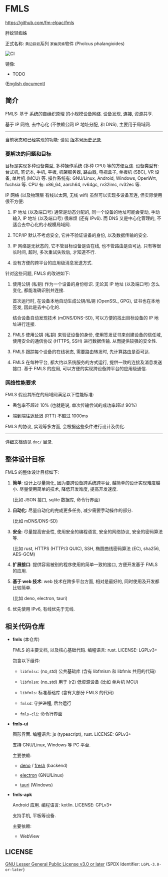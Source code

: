 # FMLS

<https://github.com/fm-elpac/fmls>

胖蚊轻蜘蛛

正式名称: `黄边巨蚊`系列 `家幽灵蛛`软件 (Pholcus phalangioides)

![CI](https://github.com/fm-elpac/fmls/actions/workflows/ci.yml/badge.svg)

镜像:

- TODO

([English document](./doc/en))

## 简介

FMLS: 基于 系统的自组织原理 的小规模设备网络. 设备发现, 连接, 资源共享.

基于 IP 网络, 去中心化 (不依赖公网 IP 地址分配, 和 DNS), 主要用于局域网.

---

当前状态和已经实现的功能: 请见 [版本号历史记录](./doc/版本.md).

### 要解决的问题和目标

目标是实现多种设备类型, 多种操作系统 (多种 CPU) 等的方便互连. 设备类型有:
台式机, 笔记本, 手机, 平板, 机架服务器, 路由器, 电视盒子, 单板机 (SBC), VR 设备,
单片机 (MCU) 等. 操作系统有: GNU/Linux, Android, Windows, OpenWrt, fuchsia 等.
CPU 有: x86_64, aarch64, rv64gc, rv32imc, rv32ec 等.

IP 网络 (以及物理层 有线以太网, 无线 wifi) 虽然可以实现多设备互连,
但实际使用很不方便:

1. IP 地址 (以及端口号) 通常是动态分配的, 同一个设备的地址可能会变动, 手动输入
   IP 地址 (以及端口号) 很麻烦 (还有 IPv6). 而 DNS 又是中心化管理的,
   不适合去中心化的小规模局域网.

2. TCP/IP 默认不考虑安全, 它并不验证设备的身份, 以及数据传输的安全.

3. IP 网络是无状态的, 它不管目标设备是否在线, 也不管路由是否可达.
   只有等很长时间, 超时, 多次重试失败后, 才知道不行.

4. 没有方便的跨平台的应用级消息发送方式.

针对这些问题, FMLS 的改进如下:

1. 使用公钥 (私钥) 作为一个设备的身份标识. 无论其 IP 地址 (以及端口号) 怎么变化,
   都能准确识别并连接.

   首次运行时, 在设备本地自动生成公钥/私钥 (OpenSSL, GPG), 证书也在本地签发,
   因此是去中心化的.

   结合设备自动发现技术 (mDNS/DNS-SD), 可以方便的找出目标设备的 IP 地址进行连接.

2. FMLS 使用公钥 (私钥) 来验证设备的身份, 使用签发证书来创建设备的信任域,
   使用安全的通信协议 (HTTPS, SSH) 进行数据传输. 从而提供较强的安全性.

3. FMLS 跟踪每个设备的在线状态, 需要路由转发时, 先计算路由是否可达.

4. FMLS 在每种平台, 都大约以系统服务的方式运行, 提供一致的连接及消息发送接口.
   基于 FMLS 的应用, 可以方便的实现跨设备跨平台的应用级通信.

### 网络性能要求

FMLS 假设其所在的局域网满足以下性能标准:

- 丢包率不超过 10% (也就是说, 单次传输尝试的成功率超过 90%)

- 端到端往返延迟 (RTT) 不超过 1000ms

FMLS 的协议, 实现等多方面, 会根据这些条件进行设计及优化.

---

详细文档请见 `doc/` 目录.

## 整体设计目标

FMLS 的整体设计目标如下:

1. **简单**: 设计上尽量简化, 因为要跨设备跨系统跨平台, 越简单的设计实现难度越小.
   尽量使用简单的技术, 降低开发难度, 提高开发速度.

   (比如 JSON 接口, sqlite 数据库, 命令行界面)

2. **自动化**: 尽量自动化的完成更多任务, 减少需要手动操作的部分.

   (比如 mDNS/DNS-SD)

3. **安全**: 尽量提高安全性, 使用安全的编程语言, 安全的网络协议,
   安全的密码算法等.

   (比如 rust, HTTPS (HTTP/3 QUIC), SSH, 椭圆曲线密码算法 (EC), sha256, AES-GCM)

4. **扩展接口**: 提供容易被别的程序使用的简单一致的接口, 方便开发基于 FMLS
   的应用.

5. **基于 web 技术**: web 技术在跨多平台方面, 相对是最好的,
   同时使用及开发都比较简单.

   (比如 deno, electron, tauri)

6. 优先使用 IPv6, 有线优先于无线.

## 相关代码仓库

- **fmls** (本仓库)

  FMLS 的主要文档, 以及核心基础代码. 编程语言: rust. LICENSE: LGPLv3+

  包含以下组件:

  - `libfmlsc`: (no_std) 公共基础库 (含有 libfmlsm 和 libfmls 共用的代码)

  - `libfmlsm`: (no_std) 用于 (r2) 低资源设备 (比如 单片机 MCU)

  - `libfmls`: 标准基础库 (含有大部分 FMLS 的代码)

  - `fmlsd`: 守护进程, 后台运行

  - `fmls-cli`: 命令行界面

- **fmls-ui**

  图形界面. 编程语言: js (typescript), rust. LICENSE: GPLv3+

  支持 GNU/Linux, Windows 等 PC 平台.

  主要依赖:

  - [deno](https://deno.land/) / [fresh](https://fresh.deno.dev/) (backend)

  - [electron](https://www.electronjs.org/) (GNU/Linux)

  - [tauri](https://tauri.app/) (Windows)

- **fmls-apk**

  Android 应用. 编程语言: kotlin. LICENSE: GPLv3+

  支持手机, 平板等设备.

  主要依赖:

  - WebView

## LICENSE

[GNU Lesser General Public License v3.0 or later](https://www.gnu.org/licenses/lgpl-3.0-standalone.html)
(SPDX Identifier: `LGPL-3.0-or-later`)
